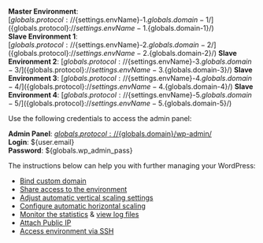 **Master Environment**: [${globals.protocol}://${settings.envName}-1.${globals.domain-1}/](${globals.protocol}://${settings.envName}-1.${globals.domain-1}/)   
**Slave Environment 1**: [${globals.protocol}://${settings.envName}-2.${globals.domain-2}/](${globals.protocol}://${settings.envName}-2.${globals.domain-2}/)
**Slave Environment 2**: [${globals.protocol}://${settings.envName}-3.${globals.domain-3}/](${globals.protocol}://${settings.envName}-3.${globals.domain-3}/)
**Slave Environment 3**: [${globals.protocol}://${settings.envName}-4.${globals.domain-4}/](${globals.protocol}://${settings.envName}-4.${globals.domain-4}/)
**Slave Environment 4**: [${globals.protocol}://${settings.envName}-5.${globals.domain-5}/](${globals.protocol}://${settings.envName}-5.${globals.domain-5}/)

Use the following credentials to access the admin panel:

**Admin Panel**: [${globals.protocol}://${globals.domain}/wp-admin/](${globals.protocol}://${globals.domain}/wp-admin/)  
**Login**: ${user.email}  
**Password**: ${globals.wp_admin_pass}  

The instructions below can help you with further managing your WordPress:   

* [Bind custom domain](https://docs.jelastic.com/custom-domain-via-cname)   
* [Share access to the environment](http://docs.jelastic.com/share-environment)   
* [Adjust automatic vertical scaling settings](http://docs.jelastic.com/automatic-vertical-scaling)   
* [Configure automatic horizontal scaling](http://docs.jelastic.com/automatic-horizontal-scaling)   
* [Monitor the statistics](http://docs.jelastic.com/view-app-statistics) & [view log files](https://docs.jelastic.com/view-log-files)   
* [Attach Public IP](https://docs.jelastic.com/public-ip)   
* [Access environment via SSH](https://docs.jelastic.com/ssh-access)   
